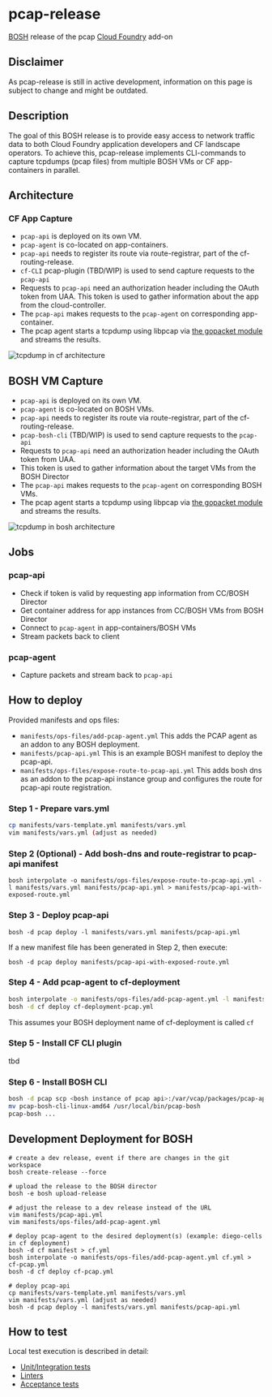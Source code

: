 # pcap-release

[BOSH](https://bosh.io/) release of the pcap [Cloud Foundry](https://www.cloudfoundry.org/) add-on

## Disclaimer

As pcap-release is still in active development, information on this page is subject to change and might be outdated.

## Description

The goal of this BOSH release is to provide easy access to network traffic data to both Cloud Foundry application developers and CF landscape operators. To achieve this, pcap-release implements CLI-commands to capture tcpdumps (pcap files) from multiple BOSH VMs or CF app-containers in parallel.

<!-- TODO: to be added later
For the BOSH VM capture case, a new CLI can be used that authenticates via the BOSH director.
For tcpdumps of CF app containers, pcap-release provides a plugin to the CF Cloud Controller CLI.
-->

## Architecture

### CF App Capture

* `pcap-api` is deployed on its own VM.
* `pcap-agent` is co-located on app-containers.
* `pcap-api` needs to register its route via route-registrar, part of the cf-routing-release.
* `cf-CLI` pcap-plugin (TBD/WIP) is used to send capture requests to the `pcap-api`
* Requests to `pcap-api` need an authorization header including the OAuth token from UAA.
  This token is used to gather information about the app from the cloud-controller.
* The `pcap-api` makes requests to the `pcap-agent` on corresponding app-container.
* The pcap agent starts a tcpdump using libpcap via [the gopacket module](https://github.com/google/gopacket) and streams the results.

![tcpdump in cf architecture](docs/tcpdump-for-cf.svg "tcpdump in cf architecture")

## BOSH VM Capture

* `pcap-api` is deployed on its own VM.
* `pcap-agent` is co-located on BOSH VMs.
* `pcap-api` needs to register its route via route-registrar, part of the cf-routing-release.
* `pcap-bosh-cli` (TBD/WIP) is used to send capture requests to the `pcap-api`
* Requests to `pcap-api` need an authorization header including the OAuth token from UAA.
* This token is used to gather information about the target VMs from the BOSH Director
* The `pcap-api` makes requests to the `pcap-agent` on corresponding BOSH VMs.
* The pcap agent starts a tcpdump using libpcap via [the gopacket module](https://github.com/google/gopacket) and streams the results.

![tcpdump in bosh architecture](docs/tcpdump-for-bosh.svg "tcpdump in bosh architecture")

## Jobs

### pcap-api

* Check if token is valid by requesting app information from CC/BOSH Director
* Get container address for app instances from CC/BOSH VMs from BOSH Director
* Connect to `pcap-agent` in app-containers/BOSH VMs
* Stream packets back to client

### pcap-agent

* Capture packets and stream back to `pcap-api`

## How to deploy

Provided manifests and ops files:

* `manifests/ops-files/add-pcap-agent.yml` This adds the PCAP agent as an addon to any BOSH deployment.
* `manifests/pcap-api.yml` This is an example BOSH manifest to deploy the pcap-api.
* `manifests/ops-files/expose-route-to-pcap-api.yml` This adds bosh dns as an addon to the pcap-api instance group and configures the route for pcap-api route registration.

### Step 1 - Prepare vars.yml
```bash
cp manifests/vars-template.yml manifests/vars.yml
vim manifests/vars.yml (adjust as needed)
```

### Step 2 (Optional) - Add bosh-dns and route-registrar to pcap-api manifest
```shell
bosh interpolate -o manifests/ops-files/expose-route-to-pcap-api.yml -l manifests/vars.yml manifests/pcap-api.yml > manifests/pcap-api-with-exposed-route.yml
```

### Step 3 - Deploy pcap-api

```shell
bosh -d pcap deploy -l manifests/vars.yml manifests/pcap-api.yml
```

If a new manifest file has been generated in Step 2, then execute: 

```shell
bosh -d pcap deploy manifests/pcap-api-with-exposed-route.yml
```

### Step 4 - Add pcap-agent to cf-deployment

```bash
bosh interpolate -o manifests/ops-files/add-pcap-agent.yml -l manifests/vars.yml cf-deployment.yml > cf-deployment-pcap.yml
bosh -d cf deploy cf-deployment-pcap.yml
```

This assumes your BOSH deployment name of cf-deployment is called `cf`


### Step 5 - Install CF CLI plugin

tbd

### Step 6 - Install BOSH CLI

```bash
bosh -d pcap scp <bosh instance of pcap api>:/var/vcap/packages/pcap-api/bin/cli/build/pcap-bosh-cli-linux-amd64 pcap-bosh-cli-linux-amd64
mv pcap-bosh-cli-linux-amd64 /usr/local/bin/pcap-bosh
pcap-bosh ...
```

## Development Deployment for BOSH

```shell
# create a dev release, event if there are changes in the git workspace
bosh create-release --force

# upload the release to the BOSH director
bosh -e bosh upload-release

# adjust the release to a dev release instead of the URL
vim manifests/pcap-api.yml
vim manifests/ops-files/add-pcap-agent.yml

# deploy pcap-agent to the desired deployment(s) (example: diego-cells in cf deployment)
bosh -d cf manifest > cf.yml
bosh interpolate -o manifests/ops-files/add-pcap-agent.yml cf.yml > cf-pcap.yml
bosh -d cf deploy cf-pcap.yml

# deploy pcap-api
cp manifests/vars-template.yml manifests/vars.yml
vim manifests/vars.yml (adjust as needed)
bosh -d pcap deploy -l manifests/vars.yml manifests/pcap-api.yml
```

## How to test
Local test execution is described in detail:
* [Unit/Integration tests](src/pcap/README.md#running-on-macos-including-tests)
* [Linters](src/pcap/README.md#running-linters)
* [Acceptance tests](acceptance-tests/README.md#acceptance-tests)
